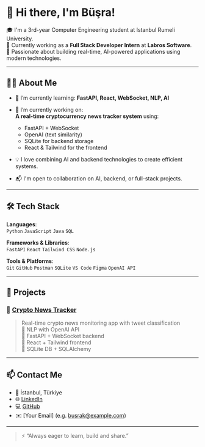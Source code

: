 # 💫 Hi there, I'm Büşra!

🎓 I'm a 3rd-year Computer Engineering student at Istanbul Rumeli University.  
💼 Currently working as a **Full Stack Developer Intern** at **Labros Software**.  
🚀 Passionate about building real-time, AI-powered applications using modern technologies.

---

## 👩‍💻 About Me
- 🌱 I’m currently learning: **FastAPI, React, WebSocket, NLP, AI**
- 🔭 I’m currently working on:  
  **A real-time cryptocurrency news tracker system** using:
  - FastAPI + WebSocket
  - OpenAI (text similarity)
  - SQLite for backend storage
  - React & Tailwind for the frontend

- 💡 I love combining AI and backend technologies to create efficient systems.
- 📬 I'm open to collaboration on AI, backend, or full-stack projects.

---

## 🛠️ Tech Stack
**Languages**:  
`Python` `JavaScript` `Java` `SQL`

**Frameworks & Libraries**:  
`FastAPI` `React` `Tailwind CSS` `Node.js`

**Tools & Platforms**:  
`Git` `GitHub` `Postman` `SQLite` `VS Code` `Figma` `OpenAI API`

---

## 📌 Projects
### 📰 [Crypto News Tracker](https://github.com/busrakarli/kripto-haber-takip)
> Real-time crypto news monitoring app with tweet classification  
> 🔹 NLP with OpenAI API  
> 🔹 FastAPI + WebSocket backend  
> 🔹 React + Tailwind frontend  
> 🔹 SQLite DB + SQLAlchemy

---

## 📫 Contact Me
- 📍 İstanbul, Türkiye  
- 🌐 [LinkedIn](https://www.linkedin.com/in/busra-karli/)  
- 💻 [GitHub](https://github.com/busrakarli)  
- ✉️ [Your Email] (e.g. busrak@example.com)

---

> ⚡ “Always eager to learn, build and share.”


